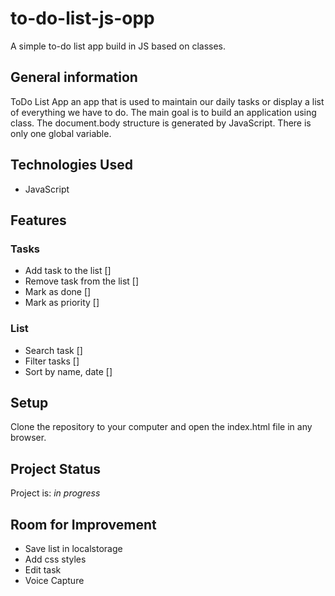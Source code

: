 # to-do-list-js-opp
A simple to-do list app build in JS based on classes.

## General information

ToDo List App an app that is used to maintain our daily tasks or display a list of everything we have to do. The main goal is to build an application using class. The document.body structure is generated by JavaScript. There is only one global variable.

## Technologies Used

- JavaScript 

## Features

### Tasks

- Add task to the list []
- Remove task from the list []
- Mark as done []
- Mark as priority []

### List

- Search task []
- Filter tasks []
- Sort by name, date []

## Setup

Clone the repository to your computer and open the index.html file in any browser.

## Project Status

Project is: _in progress_

## Room for Improvement

- Save list in localstorage
- Add css styles
- Edit task
- Voice Capture




